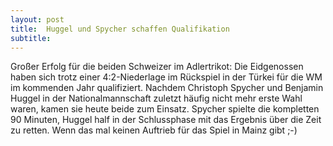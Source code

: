 ```yaml
---
layout: post
title:  Huggel und Spycher schaffen Qualifikation
subtitle:  
---
```


Großer Erfolg für die beiden Schweizer im Adlertrikot: Die Eidgenossen haben sich trotz einer 4:2-Niederlage im Rückspiel in der Türkei für die WM im kommenden Jahr qualifiziert. Nachdem Christoph Spycher und Benjamin Huggel in der Nationalmannschaft zuletzt häufig nicht mehr erste Wahl waren, kamen sie heute beide zum Einsatz. Spycher spielte die kompletten 90 Minuten, Huggel half in der Schlussphase mit das Ergebnis über die Zeit zu retten. Wenn das mal keinen Auftrieb für das Spiel in Mainz gibt ;-)


